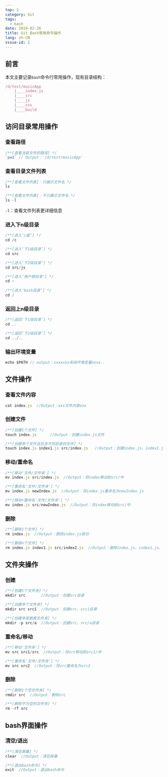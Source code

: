 ```yaml
---
top: 2
category: Git
tags:
  - bash
date: 2019-02-26
title: Git Bash常用命令操作
lang: zh-CN
vssue-id: 2
---
```




## 前言

本文主要记录`bash`命令行常用操作，现有目录结构：
```javascript
/d/test/musicApp
    |____index.js
    |____src
    |____js
    |____css
    |____build
```





## 访问目录常用操作



### 查看路径
  ```javascript
  /**[查看当前文件的路径] */
  `pwd` // Output：'/d/test/musicApp'
  ```




### 查看目录文件列表

  ```javascript
  /**[查看文件列表]：只展示文件名 */
  ls
  
  /**[查看文件列表]：不只展示文件名 */
  ls -l 
  ```
  
`-l`：查看文件列表更详细信息




### 进入下n级目录

```javascript
/**[进入‘c盘’] */
cd /c

/**[进入‘下1级目录’] */
cd src

/**[进入‘下2级目录’] */
cd src/js

/**[进入‘用户根目录’] */
cd ~
    
/**[进入‘bash目录’] */
cd /
```




### 返回上n级目录
```javascript
/**[返回‘下1级目录’] */
cd ..

/**[返回‘下2级目录’] */
cd ../..
```



### 输出环境变量

```javascript
echo $PATH // output：xxxxxxx系统环境变量xxxx..
```







## 文件操作



### 查看文件内容

```javascript
cat index.js  //Output：xxx文件内容xxx
```



### 创建文件

```javascript
/**[创建1个文件] */
touch index.js		//Output：创建index.js文件

/**[创建多个文件且包含不同目录的文件] */
touch index.js index1.js src/index.js	//Output：创建index.js、index1.js、src/index.js文件
```



### 移动/重命名

```javascript
/**[移动'文件/文件夹'] */
mv index.js src/index.js  //Output：将index移动到src/中

/**[重命名'文件/文件夹'] */
mv index.js newIndex.js  //Output：将index.js重命名为newIndex.js

/**[移动+重命名'文件/文件夹'] */
mv index.js src/newIndex.js  //Output：将index移动到src/中
```



### 删除

```javascript
/**[删除1个文件] */
rm index.js  //Output：删除index.js成功

/**[删除n个文件] */
rm index.js index1.js src/index2.js  //Output：删除index.js、index1.js、src/index2.js成功
```



## 文件夹操作



### 创建

```javascript
/**[创建1个文件夹] */
mkdir src		//Output：创建src目录

/**[创建多个文件夹] */
mkdir src src1 	//Output：创建src、src1目录

/**[创建多层嵌套文件夹] */
mkdir -p src/a 	//Output：创建src、src/a目录
```


### 重命名/移动

```javascript
/**[移动'文件夹'] */
mv src src1/src  //Output：将src移动到src1/中

/**[重命名'文件/文件夹'] */
mv src src2  //Output：将src重命名为src2
```



### 删除

```javascript
/**[删除1个空文件夹] */
rmdir src  //Output：删除src

/**[删除不为空的文件夹] */
rm -rf src
```



## bash界面操作



### 清空/退出

```javascript
/**[清空屏幕] */
clear  //Output：清空屏幕

/**[退出bash命令] */
exit  //Output：退出bash命令
```

